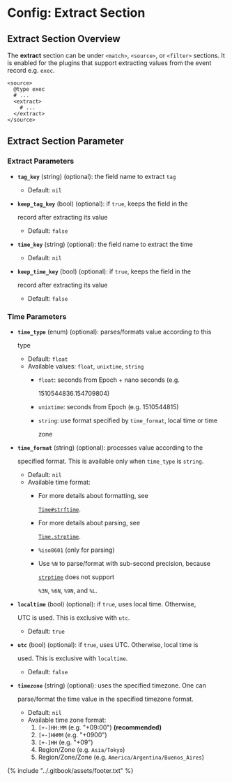 # Config: Extract Section

## Extract Section Overview

The **extract** section can be under `<match>`, `<source>`, or `<filter>` sections. It is enabled for the plugins that support extracting values from the event record e.g. `exec`.

```text
<source>
  @type exec
  # ...
  <extract>
    # ...
  </extract>
</source>
```

## Extract Section Parameter

### Extract Parameters

* **`tag_key`** \(string\) \(optional\): the field name to extract `tag`
  * Default: `nil`
* **`keep_tag_key`** \(bool\) \(optional\): if `true`, keeps the field in the

  record after extracting its value

  * Default: `false`

* **`time_key`** \(string\) \(optional\): the field name to extract the time
  * Default: `nil`
* **`keep_time_key`** \(bool\) \(optional\): if `true`, keeps the field in the

  record after extracting its value

  * Default: `false`

### Time Parameters

* **`time_type`** \(enum\) \(optional\): parses/formats value according to this

  type

  * Default: `float`
  * Available values: `float`, `unixtime`, `string`
    * `float`: seconds from Epoch + nano seconds \(e.g.

      1510544836.154709804\)

    * `unixtime`: seconds from Epoch \(e.g. 1510544815\)
    * `string`: use format specified by `time_format`, local time or time

      zone

* **`time_format`** \(string\) \(optional\): processes value according to the

  specified format. This is available only when `time_type` is `string`.

  * Default: `nil`
  * Available time format:
    * For more details about formatting, see

      [`Time#strftime`](https://docs.ruby-lang.org/en/2.4.0/Time.html#method-i-strftime).

    * For more details about parsing, see

      [`Time.strptime`](https://docs.ruby-lang.org/en/2.4.0/Time.html#method-c-strptime).

    * `%iso8601` \(only for parsing\)
    * Use `%N` to parse/format with sub-second precision, because

      [`strptime`](https://github.com/nurse/strptime) does not support

      `%3N`, `%6N`, `%9N`, and `%L`.

* **`localtime`** \(bool\) \(optional\): if `true`, uses local time. Otherwise,

  UTC is used. This is exclusive with `utc`.

  * Default: `true`

* **`utc`** \(bool\) \(optional\): if `true`, uses UTC. Otherwise, local time is

  used. This is exclusive with `localtime`.

  * Default: `false`

* **`timezone`** \(string\) \(optional\): uses the specified timezone. One can

  parse/format the time value in the specified timezone format.

  * Default: `nil`
  * Available time zone format:
    1. `[+-]HH:MM` \(e.g. "+09:00"\) **\(recommended\)**
    2. `[+-]HHMM` \(e.g. "+0900"\)
    3. `[+-]HH` \(e.g. "+09"\)
    4. Region/Zone \(e.g. `Asia/Tokyo`\)
    5. Region/Zone/Zone \(e.g. `America/Argentina/Buenos_Aires`\)

{% include "../.gitbook/assets/footer.txt" %}
